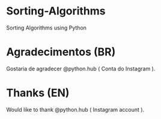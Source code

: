 # Sorting-Algorithms
Sorting Algorithms using Python

# Agradecimentos (BR)
Gostaria de agradecer @python.hub ( Conta do Instagram ).

# Thanks (EN)
Would like to thank @python.hub ( Instagram account ).
